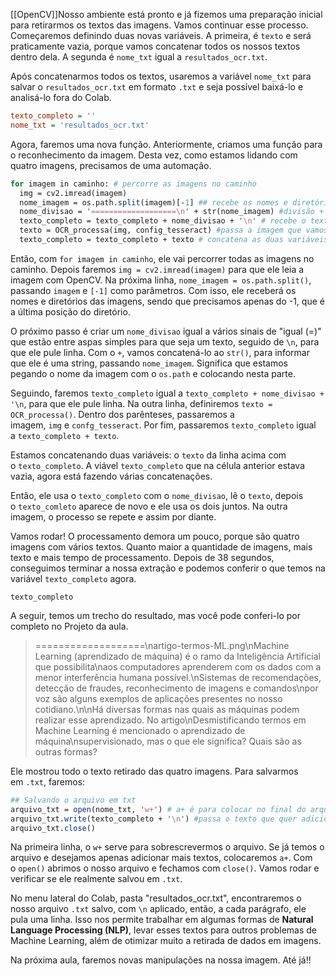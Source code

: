 [[OpenCV]]Nosso ambiente está pronto e já fizemos uma preparação inicial para retirarmos os textos das imagens. Vamos continuar esse processo. Começaremos definindo duas novas variáveis. A primeira, é `texto` e será praticamente vazia, porque vamos concatenar todos os nossos textos dentro dela. A segunda é `nome_txt` igual a `resultados_ocr.txt`.

Após concatenarmos todos os textos, usaremos a variável `nome_txt` para salvar o `resultados_ocr.txt` em formato `.txt` e seja possível baixá-lo e analisá-lo fora do Colab.

```ini
texto_completo = ''
nome_txt = 'resultados_ocr.txt'
```

Agora, faremos uma nova função. Anteriormente, criamos uma função para o reconhecimento da imagem. Desta vez, como estamos lidando com quatro imagens, precisamos de uma automação.

```perl
for imagem in caminho: # percorre as imagens no caminho
  img = cv2.imread(imagem) 
  nome_imagem = os.path.split(imagem)[-1] ## recebe os nomes e diretórios das imagens, quebrados, precisamos apenas do -1 (última posição do diretório)
  nome_divisao = '===================\n' + str(nome_imagem) #divisão + nome da imagem que está sendo vista
  texto_completo = texto_completo + nome_divisao + '\n' # recebe o texto completo + a divisão + /n para pular a linha
  texto = OCR_processa(img, config_tesseract) #passa a imagem que vamos utilizar, no caso em cada imagem
  texto_completo = texto_completo + texto # concatena as duas variáveis
```

Então, com `for imagem in caminho`, ele vai percorrer todas as imagens no caminho. Depois faremos `img = cv2.imread(imagem)` para que ele leia a imagem com OpenCV. Na próxima linha, `nome_imagem = os.path.split()`, passando `imagem` e `[-1]` como parâmetros. Com isso, ele receberá os nomes e diretórios das imagens, sendo que precisamos apenas do -1, que é a última posição do diretório.

O próximo passo é criar um `nome_divisao` igual a vários sinais de "igual (=)" que estão entre aspas simples para que seja um texto, seguido de `\n`, para que ele pule linha. Com o `+`, vamos concatená-lo ao `str()`, para informar que ele é uma string, passando `nome_imagem`. Significa que estamos pegando o nome da imagem com o `os.path` e colocando nesta parte.

Seguindo, faremos `texto_completo` igual a `texto_completo + nome_divisao + '\n`, para que ele pule linha. Na outra linha, definiremos `texto = OCR_processa()`. Dentro dos parênteses, passaremos a imagem, `img` e `confg_tesseract`. Por fim, passaremos `texto_completo` igual a `texto_completo + texto`.

Estamos concatenando duas variáveis: o `texto` da linha acima com o `texto_completo`. A viável `texto_completo` que na célula anterior estava vazia, agora está fazendo várias concatenações.

Então, ele usa o `texto_completo` com o `nome_divisao`, lê o `texto`, depois o `texto_comleto` aparece de novo e ele usa os dois juntos. Na outra imagem, o processo se repete e assim por diante.

Vamos rodar! O processamento demora um pouco, porque são quatro imagens com vários textos. Quanto maior a quantidade de imagens, mais texto e mais tempo de processamento. Depois de 38 segundos, conseguimos terminar a nossa extração e podemos conferir o que temos na variável `texto_completo` agora.

```undefined
texto_completo
```

A seguir, temos um trecho do resultado, mas você pode conferi-lo por completo no Projeto da aula.

> ===================\nartigo-termos-ML.png\nMachine Learning (aprendizado de máquina) é o ramo da Inteligência Artificial que possibilita\naos computadores aprenderem com os dados com a menor interferência humana possível.\nSistemas de recomendações, detecção de fraudes, reconhecimento de imagens e comandos\npor voz são alguns exemplos de aplicações presentes no nosso cotidiano.\n\nHá diversas formas nas quais as máquinas podem realizar esse aprendizado. No artigo\nDesmistificando termos em Machine Learning é mencionado o aprendizado de máquina\nsupervisionado, mas o que ele significa? Quais são as outras formas?

Ele mostrou todo o texto retirado das quatro imagens. Para salvarmos em `.txt`, faremos:

```perl
## Salvando o arquivo em txt
arquivo_txt = open(nome_txt, 'w+') # a+ é para colocar no final do arquivo, w+ para sobre escrever o arquivo
arquivo_txt.write(texto_completo + '\n') #passa o texto que quer adicionar
arquivo_txt.close()
```

Na primeira linha, o `w+` serve para sobrescrevermos o arquivo. Se já temos o arquivo e desejamos apenas adicionar mais textos, colocaremos `a+`. Com o `open()` abrimos o nosso arquivo e fechamos com `close()`. Vamos rodar e verificar se ele realmente salvou em `.txt`.

No menu lateral do Colab, pasta "resultados_ocr.txt", encontraremos o nosso arquivo `.txt` salvo, com `\n` aplicado, então, a cada parágrafo, ele pula uma linha. Isso nos permite trabalhar em algumas formas de **Natural Language Processing (NLP)**, levar esses textos para outros problemas de Machine Learning, além de otimizar muito a retirada de dados em imagens.

Na próxima aula, faremos novas manipulações na nossa imagem. Até já!!
